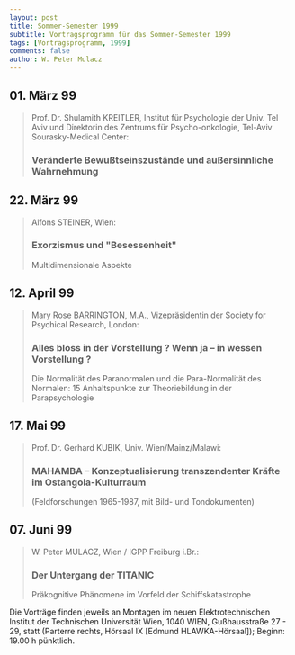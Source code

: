 ```yaml
---
layout: post
title: Sommer-Semester 1999
subtitle: Vortragsprogramm für das Sommer-Semester 1999
tags: [Vortragsprogramm, 1999]
comments: false
author: W. Peter Mulacz
---
```


## 01. März 99	
> Prof. Dr. Shulamith KREITLER, Institut für Psychologie der Univ. Tel Aviv und Direktorin des Zentrums für Psycho-onkologie, Tel-Aviv Sourasky-Medical Center:
> ### Veränderte Bewußtseinszustände und außersinnliche Wahrnehmung

## 22. März 99
> Alfons STEINER, Wien:
> ### Exorzismus und "Besessenheit"
> Multidimensionale Aspekte

## 12. April 99	
> Mary Rose BARRINGTON, M.A., Vizepräsidentin der Society for Psychical Research, London:
> ### Alles bloss in der Vorstellung ?  Wenn ja – in wessen Vorstellung ?
> Die Normalität des Paranormalen und die Para-Normalität des Normalen: 15 Anhaltspunkte zur Theoriebildung in der Parapsychologie

## 17. Mai 99
> Prof. Dr. Gerhard KUBIK, Univ. Wien/Mainz/Malawi:
> ### MAHAMBA – Konzeptualisierung transzendenter Kräfte im Ostangola-Kulturraum
> (Feldforschungen 1965-1987, mit Bild- und Tondokumenten)

## 07. Juni 99
> W. Peter MULACZ, Wien / IGPP Freiburg i.Br.:
> ### Der Untergang der TITANIC
> Präkognitive Phänomene im Vorfeld der Schiffskatastrophe


Die Vorträge finden jeweils an Montagen im neuen Elektrotechnischen Institut der Technischen Universität Wien,  1040 WIEN,  Gußhausstraße 27 - 29,  statt  (Parterre rechts,  Hörsaal IX   [Edmund HLAWKA-Hörsaal]);   Beginn: 19.00 h pünktlich.


